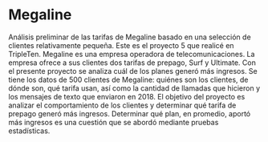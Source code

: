 # Megaline
Análisis preliminar de las tarifas de Megaline basado en una selección de clientes relativamente pequeña.
Este es el proyecto 5 que realicé en TripleTen. 
Megaline es una empresa operadora de telecomunicaciones. La empresa ofrece a sus clientes dos tarifas de prepago, Surf y Ultimate. Con el presente proyecto se analiza cuál de los planes generó más ingresos.
Se tiene los datos de 500 clientes de Megaline: quiénes son los clientes, de dónde son, qué tarifa usan, así como la cantidad de llamadas que hicieron y los mensajes de texto que enviaron en 2018. El objetivo del proyecto es analizar el comportamiento de los clientes y determinar qué tarifa de prepago generó más ingresos. Determinar qué plan, en promedio, aportó más ingresos es una cuestión que se abordó mediante pruebas estadísticas.
